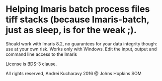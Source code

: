 #  Helping Imaris batch process files tiff stacks (because Imaris-batch, just as sleep, is for the weak ;).

Should work with Imaris 8.2, no guarantees for your data integrity though: use at your own risk. Works only with Windows.
Edit the input, output and command line access to the Imaris

License is BDS-3 clause.

All rights reserved,
Andrei Kucharavy 2016 @ Johns Hopkins SOM